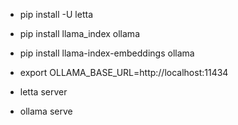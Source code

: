 * pip install -U letta
* pip install llama_index ollama
* pip install llama-index-embeddings ollama

* export OLLAMA_BASE_URL=http://localhost:11434

* letta server
* ollama serve
